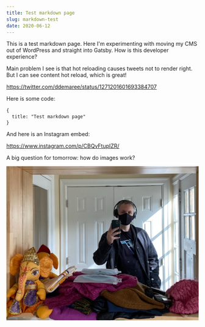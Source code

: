 ```yaml
---
title: Test markdown page
slug: markdown-test
date: 2020-06-12
---
```


This is a test markdown page. Here I'm experimenting with moving my CMS out of WordPress and straight into Gatsby. How is this developer experience?

Main problem I see is that hot reloading causes tweets not to render right. But I can see content hot reload, which is great!

https://twitter.com/ddemaree/status/1271201601693384707

Here is some code:

```
{
  title: "Test markdown page"
}
```

And here is an Instagram embed:

https://www.instagram.com/p/CBQvFtupIZR/

A big question for tomorrow: how do images work?

![An image](./markdown-test/IMG_3479.jpeg)